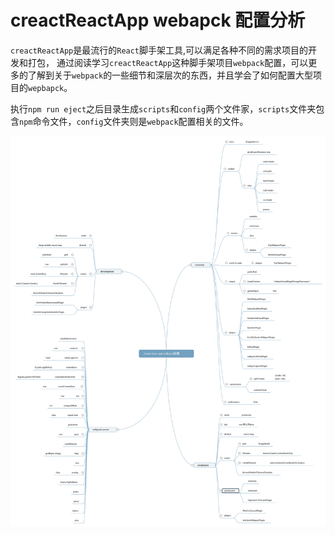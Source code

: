 # creactReactApp webapck 配置分析

`creactReactApp`是最流行的`React`脚手架工具,可以满足各种不同的需求项目的开发和打包， 通过阅读学习`creactReactApp`这种脚手架项目`webpack`配置，可以更多的了解到关于`webpack`的一些细节和深层次的东西，并且学会了如何配置大型项目的`wepbapck`。

执行`npm run eject`之后目录生成`scripts`和`config`两个文件家，`scripts`文件夹包含`npm`命令文件，`config`文件夹则是`webpack`配置相关的文件。

![](./images/create-react-app+webpack配置.svg)
